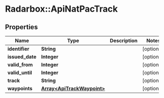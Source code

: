 # Radarbox::ApiNatPacTrack

## Properties
Name | Type | Description | Notes
------------ | ------------- | ------------- | -------------
**identifier** | **String** |  | [optional] 
**issued_date** | **Integer** |  | [optional] 
**valid_from** | **Integer** |  | [optional] 
**valid_until** | **Integer** |  | [optional] 
**track** | **String** |  | [optional] 
**waypoints** | [**Array&lt;ApiTrackWaypoint&gt;**](ApiTrackWaypoint.md) |  | [optional] 

